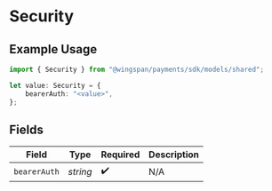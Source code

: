 # Security

## Example Usage

```typescript
import { Security } from "@wingspan/payments/sdk/models/shared";

let value: Security = {
    bearerAuth: "<value>",
};
```

## Fields

| Field              | Type               | Required           | Description        |
| ------------------ | ------------------ | ------------------ | ------------------ |
| `bearerAuth`       | *string*           | :heavy_check_mark: | N/A                |